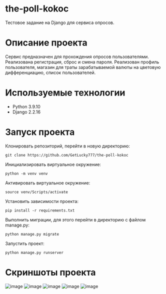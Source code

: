 # the-poll-kokoc
Тестовое задание на Django для сервиса опросов.

# Описание проекта

Сервис предназначен для прохождения опросов пользователями. Реализована регистрация, сброс и смена пароля. Реализован профиль пользователя, магазин для траты
зарабатываемой валюты на цветовую дифференциацию, список пользователей.

# Используемые технологии
- Python 3.9.10
- Django 2.2.16

# Запуск проекта
Клонировать репозиторий, перейти в новую директорию:
```
git clone https://github.com/GetLucky777/the-poll-kokoc
```
Инициализировать виртуальное окружение:
```
python -m venv venv
```
Активировать виртуальное окружение:
```
source venv/Scripts/activate
```
Установить зависимости проекта:
```
pip install -r requirements.txt
```
Выполнить миграции, для этого перейти в директорию с файлом manage.py:
```
python manage.py migrate
```
Запустить проект:
```
python manage.py runserver
```
# Скриншоты проекта
![image](https://user-images.githubusercontent.com/90413693/179612440-b0a7190d-5a7c-4d27-842f-fec9fb6edc24.png)
![image](https://user-images.githubusercontent.com/90413693/179612752-9790d998-0b24-48af-85f2-f618e87bf763.png)
![image](https://user-images.githubusercontent.com/90413693/179612486-99acc30d-cc52-473f-9bdd-be94712e1ea3.png)
![image](https://user-images.githubusercontent.com/90413693/179612521-53a92434-100c-42be-bacd-bc004134b5e6.png)
![image](https://user-images.githubusercontent.com/90413693/179612546-c82a2d02-a40e-4972-b2ef-7f23e4270101.png)
